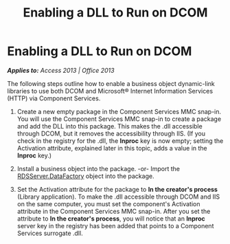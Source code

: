 ﻿---
title: Enabling a DLL to Run on DCOM
TOCTitle: Enabling a DLL to Run on DCOM
ms:assetid: b405f767-91f0-c869-d34e-7a953de49106
ms:mtpsurl: https://msdn.microsoft.com/en-us/library/JJ249859(v=office.15)
ms:contentKeyID: 48547211
ms.date: 09/18/2015
mtps_version: v=office.15
---

# Enabling a DLL to Run on DCOM


_**Applies to:** Access 2013 | Office 2013_

The following steps outline how to enable a business object dynamic-link libraries to use both DCOM and Microsoft® Internet Information Services (HTTP) via Component Services.

1.  Create a new empty package in the Component Services MMC snap-in. You will use the Component Services MMC snap-in to create a package and add the DLL into this package. This makes the .dll accessible through DCOM, but it removes the accessibility through IIS. (If you check in the registry for the .dll, the **Inproc** key is now empty; setting the Activation attribute, explained later in this topic, adds a value in the **Inproc** key.)

2.  Install a business object into the package. -or- Import the [RDSServer.DataFactory](datafactory-object-rdsserver.md) object into the package.

3.  Set the Activation attribute for the package to **In the creator's process** (Library application). To make the .dll accessible through DCOM and IIS on the same computer, you must set the component's Activation attribute in the Component Services MMC snap-in. After you set the attribute to **In the creator's process**, you will notice that an **Inproc** server key in the registry has been added that points to a Component Services surrogate .dll.

